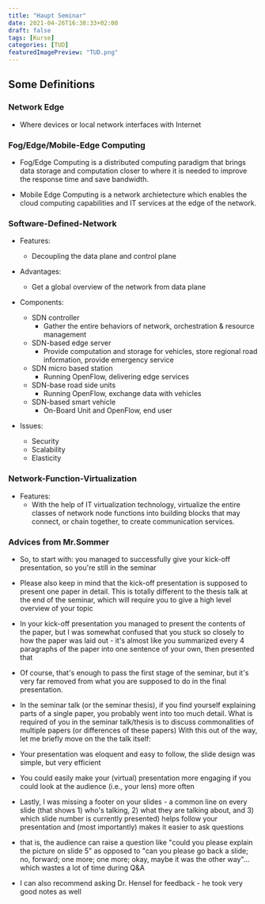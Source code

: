 ```yaml
---
title: "Haupt Seminar"
date: 2021-04-26T16:38:33+02:00
draft: false
tags: [Kurse]
categories: [TUD]
featuredImagePreview: "TUD.png"
---
```


## Some Definitions

### Network Edge

- Where devices or local network interfaces with Internet

### Fog/Edge/Mobile-Edge Computing

- Fog/Edge Computing is a distributed computing paradigm that brings data storage and computation closer to where it is needed to improve the response time and save bandwidth.

- Mobile Edge Computing is a network archietecture which enables the cloud computing capabilities and IT services at the edge of the network.

### Software-Defined-Network

- Features:

  - Decoupling the data plane and control plane

- Advantages:

  - Get a global overview of the network from data plane

- Components:

  - SDN controller
    - Gather the entire behaviors of network, orchestration & resource management
  - SDN-based edge server
    - Provide computation and storage for vehicles, store regional road information, provide emergency service
  - SDN micro based station
    - Running OpenFlow, delivering edge services
  - SDN-base road side units
    - Running OpenFlow, exchange data with vehicles
  - SDN-based smart vehicle
    - On-Board Unit and OpenFlow, end user

- Issues:
  - Security
  - Scalability
  - Elasticity

### Network-Function-Virtualization

- Features:
  - With the help of IT virtualization technology, virtualize the entire classes of network node functions into building blocks that may connect, or chain together, to create communication services.

### Advices from Mr.Sommer

- So, to start with: you managed to successfully give your kick-off presentation, so you're still in the seminar

- Please also keep in mind that the kick-off presentation is supposed to present one paper in detail. This is totally different to the thesis talk at the end of the seminar, which will require you to give a high level overview of your topic

- In your kick-off presentation you managed to present the contents of the paper, but I was somewhat confused that you stuck so closely to how the paper was laid out - it's almost like you summarized every 4 paragraphs of the paper into one sentence of your own, then presented that

- Of course, that's enough to pass the first stage of the seminar, but it's very far removed from what you are supposed to do in the final presentation.

- In the seminar talk (or the seminar thesis), if you find yourself explaining parts of a single paper, you probably went into too much detail. What is required of you in the seminar talk/thesis is to discuss commonalities of multiple papers (or differences of these papers)
With this out of the way, let me briefly move on the the talk itself:

- Your presentation was eloquent and easy to follow, the slide design was simple, but very efficient

- You could easily make your (virtual) presentation more engaging if you could look at the audience (i.e., your lens) more often

- Lastly, I was missing a footer on your slides - a common line on every slide (that shows 1) who's talking, 2) what they are talking about, and 3) which slide number is currently presented) helps follow your presentation and (most importantly) makes it easier to ask questions

- that is, the audience can raise a question like "could you please explain the picture on slide 5" as opposed to "can you please go back a slide; no, forward; one more; one more; okay, maybe it was the other way"... which wastes a lot of time during Q&A

- I can also recommend asking Dr. Hensel for feedback - he took very good notes as well